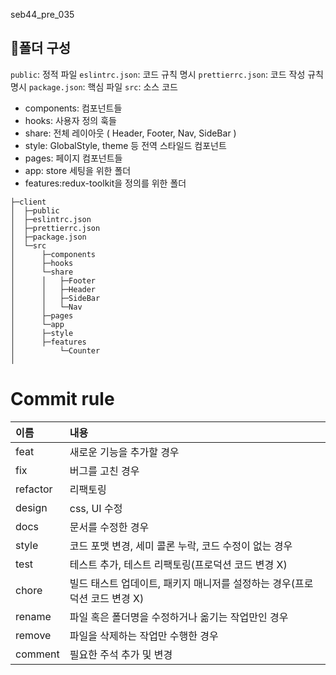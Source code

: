 seb44_pre_035
##  📃폴더 구성
`public`: 정적 파일
`eslintrc.json`: 코드 규칙 명시
`prettierrc.json`: 코드 작성 규칙 명시
`package.json`: 핵심 파일
`src`: 소스 코드
- components: 컴포넌트들
- hooks: 사용자 정의 훅들
- share: 전체 레이아웃 ( Header, Footer, Nav, SideBar )
- style: GlobalStyle, theme 등 전역 스타일드 컴포넌트
- pages: 페이지 컴포넌트들
- app: store 세팅을 위한 폴더
- features:redux-toolkit을 정의를 위한 폴더


```
├─client
│  ├─public
│  ├─eslintrc.json
│  ├─prettierrc.json
│  ├─package.json
│  └─src
│      ├─components
│      ├─hooks
│      └─share
│      │   ├─Footer
│      │   ├─Header       
│      │   ├─SideBar
│      │   └─Nav
│      ├─pages
│      └─app
│      ├─style  
│      ├─features
│          └─Counter
│           
```


# Commit rule

|  이름 | 내용|
|:----------|:----------|
| feat | 새로운 기능을 추가할 경우|
| fix|	버그를 고친 경우| 
| refactor | 리팩토링| 
| design | css, UI 수정| 
| docs | 	문서를 수정한 경우| 
| style |	코드 포맷 변경, 세미 콜론 누락, 코드 수정이 없는 경우| 
| test | 테스트 추가, 테스트 리팩토링(프로덕션 코드 변경 X)| 
| chore	 | 빌드 태스트 업데이트, 패키지 매니저를 설정하는 경우(프로덕션 코드 변경 X)| 
| rename	 | 	파일 혹은 폴더명을 수정하거나 옮기는 작업만인 경우| 
| remove	 | 파일을 삭제하는 작업만 수행한 경우| 
| comment| 필요한 주석 추가 및 변경 | 
